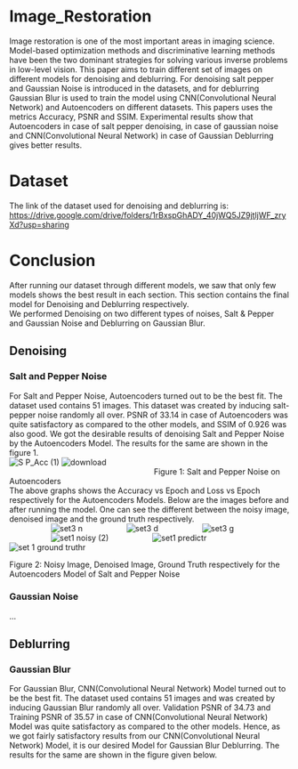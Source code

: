 # Image_Restoration
Image restoration is one of the most important areas in imaging science. Model-based optimization methods and discriminative learning methods have been the two dominant strategies for solving various inverse problems in low-level vision. This paper aims to train different set of images on different models for denoising and deblurring. For denoising salt pepper and Gaussian Noise is introduced in the datasets, and for deblurring Gaussian Blur is used to train the model using CNN(Convolutional Neural Network) and Autoencoders on different datasets. This papers uses the metrics Accuracy, PSNR and SSIM. Experimental results show that Autoencoders in case of salt pepper denoising,  in case of gaussian noise and CNN(Convolutional Neural Network) in case of Gaussian Deblurring gives better results.
<br/>
# Dataset
The link of the dataset used for denoising and deblurring is: https://drive.google.com/drive/folders/1rBxspGhADY_40jWQ5JZ9jtljWF_zryXd?usp=sharing
<br/>
# Conclusion
After running our dataset through different models, we saw that only few models shows the best result in each section. This section contains the final model for Denoising and Deblurring respectively.
<br/>
We performed Denoising on two different types of noises, Salt & Pepper and Gaussian Noise and Deblurring on Gaussian Blur.
## Denoising
### Salt and Pepper Noise
For Salt and Pepper Noise, Autoencoders turned out to be the best fit. The dataset used contains 51 images. This dataset was created by inducing salt-pepper noise randomly all over. 
PSNR of 33.14 in case of Autoencoders was quite satisfactory as compared to the other models, and SSIM of 0.926 was also good. 
We got the desirable results of denoising Salt and Pepper Noise by the Autoencoders Model. The results for the same are shown in the figure 1.
<br/>
![S P_Acc (1)](https://user-images.githubusercontent.com/88244007/140639361-f526c75d-072c-4d0a-8915-d814417f748f.png)
![download](https://user-images.githubusercontent.com/88244007/140639375-8e2e96a5-73fc-4b80-9b41-cbceff0826ff.png)
</br>
&nbsp;&nbsp;&nbsp;&nbsp;&nbsp;&nbsp;&nbsp;&nbsp;&nbsp;&nbsp;&nbsp;&nbsp;&nbsp;&nbsp;&nbsp;&nbsp;&nbsp;&nbsp;&nbsp;&nbsp;&nbsp;&nbsp;&nbsp;&nbsp;&nbsp;&nbsp;&nbsp;&nbsp;&nbsp;&nbsp;&nbsp;&nbsp;&nbsp;&nbsp;&nbsp;&nbsp;&nbsp;&nbsp;&nbsp;&nbsp;&nbsp;&nbsp;&nbsp;&nbsp;&nbsp;&nbsp;&nbsp;&nbsp;&nbsp;&nbsp;&nbsp;&nbsp;&nbsp;&nbsp;&nbsp;&nbsp;&nbsp;&nbsp;&nbsp;&nbsp;&nbsp;&nbsp;&nbsp;&nbsp;&nbsp;&nbsp;Figure 1:  Salt and Pepper Noise on Autoencoders
<br/>
The above graphs shows the Accuracy vs Epoch and Loss vs Epoch respectively for the Autoencoders Models. 
Below are the images before and after running the model. One can see the different between the noisy image, denoised image and the ground truth respectively.
<br/>
&nbsp;&nbsp;&nbsp;&nbsp;&nbsp;&nbsp;&nbsp;&nbsp;&nbsp;&nbsp;&nbsp;&nbsp;&nbsp;&nbsp;&nbsp;&nbsp;&nbsp;&nbsp;
![set3 n](https://user-images.githubusercontent.com/88244007/140645000-66dad885-b48b-4e53-a1e8-431699d177bd.png)
&nbsp;&nbsp;&nbsp;&nbsp;&nbsp;&nbsp;&nbsp;&nbsp;&nbsp;&nbsp;&nbsp;&nbsp;&nbsp;&nbsp;&nbsp;&nbsp;&nbsp;&nbsp;
![set3 d](https://user-images.githubusercontent.com/88244007/140645010-d918c397-52f5-4559-b859-ab8ee11e33f5.png)
&nbsp;&nbsp;&nbsp;&nbsp;&nbsp;&nbsp;&nbsp;&nbsp;&nbsp;&nbsp;&nbsp;&nbsp;&nbsp;&nbsp;&nbsp;&nbsp;&nbsp;&nbsp;
![set3 g](https://user-images.githubusercontent.com/88244007/140645040-24e5c4c0-3022-4a6f-94f6-bb53b884f82f.png)
<br/>
&nbsp;&nbsp;&nbsp;&nbsp;&nbsp;&nbsp;&nbsp;&nbsp;&nbsp;&nbsp;&nbsp;&nbsp;&nbsp;&nbsp;&nbsp;&nbsp;&nbsp;&nbsp;
![set1 noisy (2)](https://user-images.githubusercontent.com/88244007/140645769-07e7b961-a657-4244-b641-666dc340bef2.png)
&nbsp;&nbsp;&nbsp;&nbsp;&nbsp;&nbsp;&nbsp;&nbsp;&nbsp;&nbsp;&nbsp;&nbsp;&nbsp;&nbsp;&nbsp;&nbsp;&nbsp;&nbsp;
![set1 predictr](https://user-images.githubusercontent.com/88244007/140646105-bc5a36dc-d927-4ffc-9ce1-af6ccc47a2d3.png)
&nbsp;&nbsp;&nbsp;&nbsp;&nbsp;&nbsp;&nbsp;&nbsp;&nbsp;&nbsp;&nbsp;&nbsp;&nbsp;&nbsp;&nbsp;&nbsp;&nbsp;&nbsp;
![set 1 ground truthr](https://user-images.githubusercontent.com/88244007/140646117-08337342-b573-43bc-97ce-263771b10844.png)

Figure 2:  Noisy Image, Denoised Image, Ground Truth respectively for the Autoencoders Model of Salt and Pepper Noise
<br/>

### Gaussian Noise
...

## Deblurring
### Gaussian Blur
For Gaussian Blur, CNN(Convolutional Neural Network) Model turned out to be the best fit. The dataset used contains 51 images and was created by inducing Gaussian Blur randomly all over. Validation PSNR of 34.73 and Training PSNR of 35.57 in case of CNN(Convolutional Neural Network) Model was quite satisfactory as compared to the other models. Hence, as we got fairly satisfactory results from our CNN(Convolutional Neural Network) Model, it is our desired Model for Gaussian Blur Deblurring. The results for the same are shown in the figure given below.
